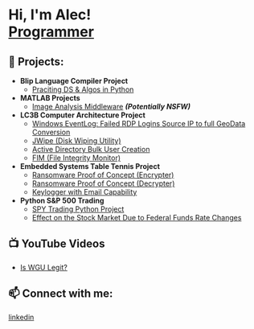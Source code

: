 <h1>Hi, I'm Alec! <br/><a href="https://github.com/joshmadakor1">Programmer</a>

<h2>💼 Projects:</h2>

- <b>Blip Language Compiler Project</b>
  - [Praciting DS & Algos in Python](https://github.com/joshmadakor1/Algorithms-Practice)
- <b>MATLAB Projects</b>
  - [Image Analysis Middleware](https://github.com/joshmadakor1/4chan-Image-Analysis-Middleware-C964) <b><i>(Potentially NSFW)</b></i>
- <b>LC3B Computer Architecture Project</b>
  - [Windows EventLog: Failed RDP Logins Source IP to full GeoData Conversion](https://github.com/joshmadakor1/Sentinel-Lab)
  - [JWipe (Disk Wiping Utility)](https://github.com/joshmadakor1/Jwipe.PowerShell)
  - [Active Directory Bulk User Creation](https://github.com/joshmadakor1/AD_PS)
  - [FIM (File Integrity Monitor)](https://github.com/joshmadakor1/PowerShell-Integrity-FIM)
- <b>Embedded Systems Table Tennis Project</b>
  - [Ransomware Proof of Concept (Encrypter)](https://github.com/joshmadakor1/EncrypterPOC)
  - [Ransomware Proof of Concept (Decrypter)](https://github.com/joshmadakor1/DecrypterPOC)
  - [Keylogger with Email Capability](https://github.com/joshmadakor1/Key-Logger-With-Email)
- <b>Python S&P 500 Trading</b>
  - [SPY Trading Python Project](https://github.com/ahenderson10/SPYTrading)
  - [Effect on the Stock Market Due to Federal Funds Rate Changes](https://docs.google.com/document/d/1x6Qyw0gZxeXvXdPZkOgbdIal570I-YTsut8IC_E0NPA/edit?usp=sharing)

<h2>📺 YouTube Videos</h2>

- [Is WGU Legit?](https://www.youtube.com/watch?v=E2MwRWxDBkA)

<h2>📫 Connect with me:</h2>

[linkedin](https://www.linkedin.com/in/alec-henderson-5726a4225/)

<!--
**ahenderson10/ahenderson10** is a ✨ _special_ ✨ repository because its `README.md` (this file) appears on your GitHub profile.

Here are some ideas to get you started:

- 🔭 I’m currently working on ...
- 🌱 I’m currently learning ...
- 👯 I’m looking to collaborate on ...
- 🤔 I’m looking for help with ...
- 💬 Ask me about ...
- 📫 How to reach me: ...
- 😄 Pronouns: ...
- ⚡ Fun fact: ...
-->
